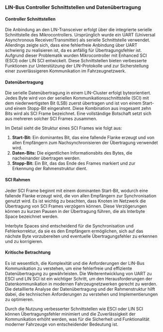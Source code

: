 ### LIN-Bus Controller Schnittstellen und Datenübertragung

#### Controller Schnittstellen

Die Anbindung an den LIN-Transceiver erfolgt über die integrierte serielle Schnittstelle des Mikrocontrollers. Ursprünglich wurde ein UART (Universal Asynchronous Receiver/Transmitter) als serielle Schnittstelle verwendet. Allerdings zeigte sich, dass eine fehlerfreie Anbindung über UART schwierig zu realisieren ist, da es anfällig für Übertragungsfehler ist. Aufgrund dieser Problematik wurden Mikrocontroller mit Enhanced SCI (ESCI) oder LIN SCI entwickelt. Diese Schnittstellen bieten verbesserte Funktionen zur Unterstützung der LIN-Protokolle und zur Sicherstellung einer zuverlässigeren Kommunikation im Fahrzeugnetzwerk.

#### Datenübertragung

Die serielle Datenübertragung in einem LIN-Cluster erfolgt byteorientiert. Jedes Byte wird von der seriellen Kommunikationsschnittstelle (SCI) mit dem niederwertigsten Bit (LSB) zuerst übertragen und ist von einem Start- und einem Stopp-Bit eingerahmt. Diese Kombination aus insgesamt zehn Bits wird als SCI Frame bezeichnet. Eine vollständige Botschaft setzt sich aus mehreren solcher SCI Frames zusammen.

Im Detail sieht die Struktur eines SCI Frames wie folgt aus:

1. **Start-Bit:** Ein dominantes Bit, das eine fallende Flanke erzeugt und von allen Empfängern zum Nachsynchronisieren der Übertragung verwendet wird.
2. **Daten-Bits:** Die eigentlichen Informationsbits des Bytes, die nacheinander übertragen werden.
3. **Stopp-Bit:** Ein Bit, das das Ende des Frames markiert und zur Erkennung der Rahmenstruktur dient.

#### SCI Rahmen

Jeder SCI Frame beginnt mit einem dominanten Start-Bit, wodurch eine fallende Flanke erzeugt wird, die von allen Empfängern zur Synchronisation genutzt wird. Es ist wichtig zu beachten, dass Knoten im Netzwerk die Übertragung von SCI Frames verzögern können. Diese Verzögerungen können zu kurzen Pausen in der Übertragung führen, die als Interbyte Space bezeichnet werden.

Interbyte Spaces sind entscheidend für die Synchronisation und Fehlerkorrektur, da sie es den Empfängern ermöglichen, sich auf das nächste Byte vorzubereiten und eventuelle Übertragungsfehler zu erkennen und zu korrigieren.

#### Kritische Betrachtung

Es ist wesentlich, die Komplexität und die Anforderungen der LIN-Bus Kommunikation zu verstehen, um eine fehlerfreie und effiziente Datenübertragung zu gewährleisten. Die Weiterentwicklung von UART zu ESCI und LIN SCI ist ein wichtiger Schritt, um den Herausforderungen der Datenkommunikation in modernen Fahrzeugnetzwerken gerecht zu werden. Die detaillierte Analyse der Datenübertragung und der Rahmenstruktur hilft dabei, die technischen Anforderungen zu verstehen und Implementierungen zu optimieren.

Durch die Nutzung verbesserter Schnittstellen wie ESCI oder LIN SCI können Übertragungsfehler minimiert und die Zuverlässigkeit der Kommunikation erhöht werden, was für die Sicherheit und Funktionalität moderner Fahrzeuge von entscheidender Bedeutung ist.
